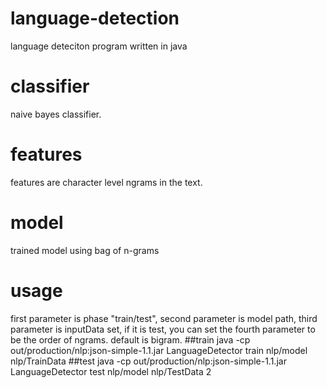 # language-detection
language deteciton program written in java
# classifier
naive bayes classifier.
# features
features are character level ngrams in the text.
# model
trained model using bag of n-grams
# usage
first parameter is phase "train/test", second parameter is model path, third parameter is inputData set, if it is test, you can set the fourth parameter to be the order of ngrams. default is bigram.
##train
java -cp out/production/nlp:json-simple-1.1.jar LanguageDetector train nlp/model nlp/TrainData
##test
java -cp out/production/nlp:json-simple-1.1.jar LanguageDetector test nlp/model nlp/TestData 2
